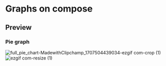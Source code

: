 # Graphs on compose

## Preview
### Pie graph

![full_pie_chart-MadewithClipchamp_1707504439034-ezgif com-crop (1)](https://github.com/nikakhatiashvili/CGL_compose_graph_library/assets/75098057/b7646005-788b-448a-a881-3b9b6953cfd8)
![ezgif com-resize (1)](https://github.com/nikakhatiashvili/CGL_compose_graph_library/assets/75098057/355b4429-3a47-4838-b95b-272575112f71)

